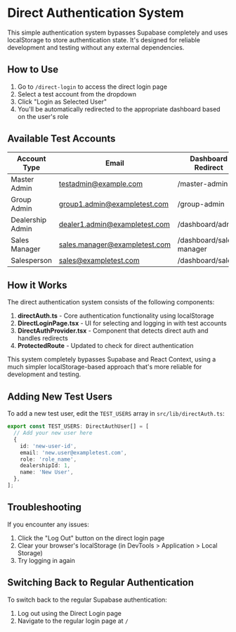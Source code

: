 # Direct Authentication System

This simple authentication system bypasses Supabase completely and uses localStorage to store authentication state. It's designed for reliable development and testing without any external dependencies.

## How to Use

1. Go to `/direct-login` to access the direct login page
2. Select a test account from the dropdown
3. Click "Login as Selected User"
4. You'll be automatically redirected to the appropriate dashboard based on the user's role

## Available Test Accounts

| Account Type     | Email                         | Dashboard Redirect       |
| ---------------- | ----------------------------- | ------------------------ |
| Master Admin     | testadmin@example.com         | /master-admin            |
| Group Admin      | group1.admin@exampletest.com  | /group-admin             |
| Dealership Admin | dealer1.admin@exampletest.com | /dashboard/admin         |
| Sales Manager    | sales.manager@exampletest.com | /dashboard/sales-manager |
| Salesperson      | sales@exampletest.com         | /dashboard/sales         |

## How it Works

The direct authentication system consists of the following components:

1. **directAuth.ts** - Core authentication functionality using localStorage
2. **DirectLoginPage.tsx** - UI for selecting and logging in with test accounts
3. **DirectAuthProvider.tsx** - Component that detects direct auth and handles redirects
4. **ProtectedRoute** - Updated to check for direct authentication

This system completely bypasses Supabase and React Context, using a much simpler localStorage-based approach that's more reliable for development and testing.

## Adding New Test Users

To add a new test user, edit the `TEST_USERS` array in `src/lib/directAuth.ts`:

```typescript
export const TEST_USERS: DirectAuthUser[] = [
  // Add your new user here
  {
    id: 'new-user-id',
    email: 'new.user@exampletest.com',
    role: 'role_name',
    dealershipId: 1,
    name: 'New User',
  },
];
```

## Troubleshooting

If you encounter any issues:

1. Click the "Log Out" button on the direct login page
2. Clear your browser's localStorage (in DevTools > Application > Local Storage)
3. Try logging in again

## Switching Back to Regular Authentication

To switch back to the regular Supabase authentication:

1. Log out using the Direct Login page
2. Navigate to the regular login page at `/`
